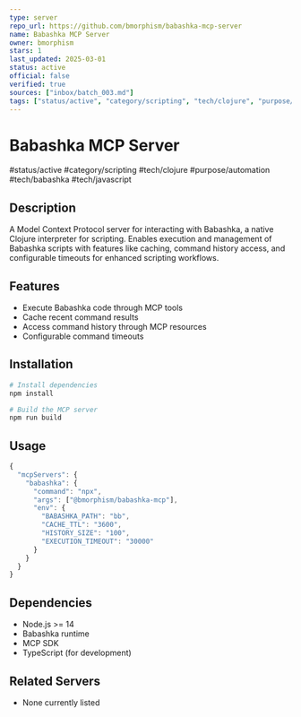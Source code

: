 ```yaml
--- 
type: server
repo_url: https://github.com/bmorphism/babashka-mcp-server
name: Babashka MCP Server
owner: bmorphism
stars: 1
last_updated: 2025-03-01
status: active
official: false
verified: true
sources: ["inbox/batch_003.md"]
tags: ["status/active", "category/scripting", "tech/clojure", "purpose/automation", "tech/babashka", "tech/javascript"]
---
```


# Babashka MCP Server

#status/active #category/scripting #tech/clojure #purpose/automation #tech/babashka #tech/javascript

## Description

A Model Context Protocol server for interacting with Babashka, a native Clojure interpreter for scripting. Enables execution and management of Babashka scripts with features like caching, command history access, and configurable timeouts for enhanced scripting workflows.

## Features

- Execute Babashka code through MCP tools
- Cache recent command results
- Access command history through MCP resources
- Configurable command timeouts

## Installation

```bash
# Install dependencies
npm install

# Build the MCP server
npm run build
```

## Usage

```javascript
{
  "mcpServers": {
    "babashka": {
      "command": "npx",
      "args": ["@bmorphism/babashka-mcp"],
      "env": {
        "BABASHKA_PATH": "bb",
        "CACHE_TTL": "3600",
        "HISTORY_SIZE": "100",
        "EXECUTION_TIMEOUT": "30000"
      }
    }
  }
}
```

## Dependencies

- Node.js >= 14
- Babashka runtime
- MCP SDK
- TypeScript (for development)

## Related Servers

- None currently listed